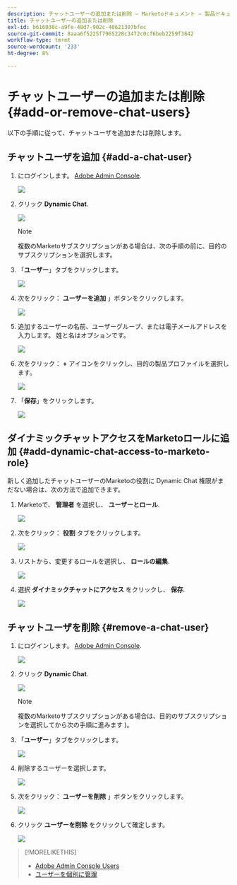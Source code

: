 ```yaml
---
description: チャットユーザーの追加または削除 — Marketoドキュメント — 製品ドキュメント
title: チャットユーザーの追加または削除
exl-id: b616030c-a9fe-48d7-902c-40621307bfec
source-git-commit: 8aaa6f5225f7965228c3472c0cf6beb2259f3642
workflow-type: tm+mt
source-wordcount: '233'
ht-degree: 8%

---
```


# チャットユーザーの追加または削除 {#add-or-remove-chat-users}

以下の手順に従って、チャットユーザを追加または削除します。

## チャットユーザを追加 {#add-a-chat-user}

1. にログインします。 [Adobe Admin Console](https://adminconsole.adobe.com/).

   ![](assets/add-or-remove-chat-users-1.png)

1. クリック **Dynamic Chat**.

   ![](assets/add-or-remove-chat-users-2.png)

   >[!NOTE]
   >
   >複数のMarketoサブスクリプションがある場合は、次の手順の前に、目的のサブスクリプションを選択します。

1. 「**ユーザー**」タブをクリックします。

   ![](assets/add-or-remove-chat-users-3.png)

1. 次をクリック： **ユーザーを追加** 」ボタンをクリックします。

   ![](assets/add-or-remove-chat-users-4.png)

1. 追加するユーザーの名前、ユーザーグループ、または電子メールアドレスを入力します。 姓と名はオプションです。

   ![](assets/add-or-remove-chat-users-5.png)

1. 次をクリック： **+** アイコンをクリックし、目的の製品プロファイルを選択します。

   ![](assets/add-or-remove-chat-users-6.png)

1. 「**保存**」をクリックします。

   ![](assets/add-or-remove-chat-users-7.png)

## ダイナミックチャットアクセスをMarketoロールに追加 {#add-dynamic-chat-access-to-marketo-role}

新しく追加したチャットユーザーのMarketoの役割に Dynamic Chat 権限がまだない場合は、次の方法で追加できます。

1. Marketoで、 **管理者** を選択し、 **ユーザーとロール**.

   ![](assets/add-or-remove-chat-users-8.png)

1. 次をクリック： **役割** タブをクリックします。

   ![](assets/add-or-remove-chat-users-9.png)

1. リストから、変更するロールを選択し、 **ロールの編集**.

   ![](assets/add-or-remove-chat-users-10.png)

1. 選択 **ダイナミックチャットにアクセス** をクリックし、 **保存**.

   ![](assets/add-or-remove-chat-users-11.png)

## チャットユーザを削除 {#remove-a-chat-user}

1. にログインします。 [Adobe Admin Console](https://adminconsole.adobe.com/).

   ![](assets/add-or-remove-chat-users-12.png)

1. クリック **Dynamic Chat**.

   ![](assets/add-or-remove-chat-users-13.png)

   >[!NOTE]
   >
   >複数のMarketoサブスクリプションがある場合は、目的のサブスクリプションを選択してから次の手順に進みます )。

1. 「**ユーザー**」タブをクリックします。

   ![](assets/add-or-remove-chat-users-14.png)

1. 削除するユーザーを選択します。

   ![](assets/add-or-remove-chat-users-15.png)

1. 次をクリック： **ユーザーを削除** 」ボタンをクリックします。

   ![](assets/add-or-remove-chat-users-16.png)

1. クリック **ユーザーを削除** をクリックして確定します。

   ![](assets/add-or-remove-chat-users-17.png)

>[!MORELIKETHIS]
>
>* [Adobe Admin Console Users](https://helpx.adobe.com/enterprise/using/users.html)
>* [ユーザーを個別に管理](https://helpx.adobe.com/enterprise/using/manage-users-individually.html)

